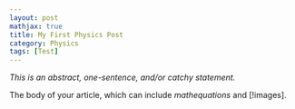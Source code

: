 ```yaml
---
layout: post
mathjax: true
title: My First Physics Post
category: Physics
tags: [Test]
---
```


*This is an abstract, one-sentence, and/or catchy statement.*

The body of your article, which can include $math equations$ and [!images].
